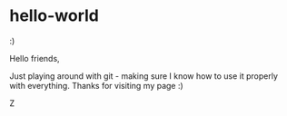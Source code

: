 # hello-world
:)

Hello friends,

Just playing around with git - making sure I know how to use it properly with everything. 
Thanks for visiting my page :)

Z
